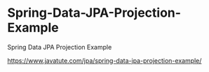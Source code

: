 # Spring-Data-JPA-Projection-Example
Spring Data JPA Projection Example

https://www.javatute.com/jpa/spring-data-jpa-projection-example/
